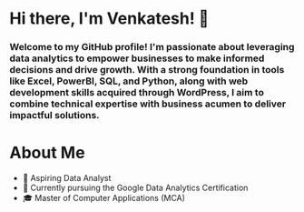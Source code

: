 <h1>Hi there, I'm Venkatesh! 👋</h1>
<h3>Welcome to my GitHub profile! I'm passionate about leveraging data analytics to empower businesses to make informed decisions and drive growth. With a strong foundation in tools like Excel, PowerBI, SQL, and Python, along with web development skills acquired through WordPress, I aim to combine technical expertise with business acumen to deliver impactful solutions.</h3>

<h1>About Me</h1>
<ul>
  <li>💼 Aspiring Data Analyst</li>
  <li>🌱 Currently pursuing the Google Data Analytics Certification</li>
  <li>🎓 Master of Computer Applications (MCA)</li>
</ul>
